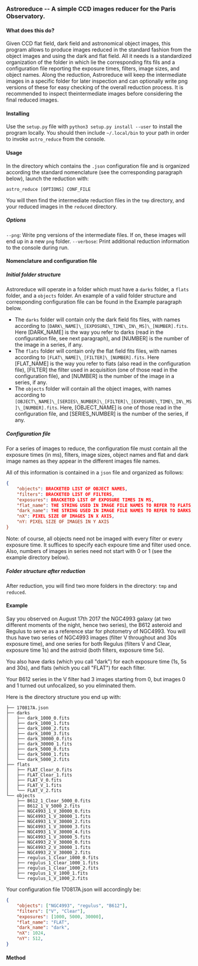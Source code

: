 ### Astroreduce -- A simple CCD images reducer for the Paris Observatory.

#### What does this do?

Given CCD flat field, dark field and astronomical object images, this program allows to produce images reduced in the standard fashion from the object images and using the dark and flat field. 
All it needs is a standardized organization of the folder in which lie the corresponding fits fils and a configuration file reporting the exposure times, filters, image sizes, and object names.
Along the reduction, Astroreduce will keep the intermediate images in a specific folder for later inspection and can optionally write png versions of these for easy checking of the overall reduction process. It is recommended to inspect theintermediate  images before considering the final reduced images.

#### Installing

Use the `setup.py` file with `python3 setup.py install --user` to install the program locally. You should then include `~/.local/bin` to your path in order to invoke `astro_reduce` from the console.

#### Usage

In the directory which contains the `.json` configuration file and is organized according the standard nomenclature (see the corresponding paragraph below), launch the reduction with:

`astro_reduce [OPTIONS] CONF_FILE`

You will then find the intermediate reduction files in the `tmp` directory, and your reduced images in the `reduced` directory.

##### Options

`--png`: Write png versions of the intermediate files. If on, these images will end up in a new `png` folder.
`--verbose`: Print additional reduction information to the console during run.

#### Nomenclature and configuration file

##### Initial folder structure

Astroreduce will operate in a folder which must have a `darks` folder, a `flats` folder, and a `objects` folder. An example of a valid folder structure and corresponding configuration file can be found in the Example paragraph below.

- The `darks` folder will contain only the dark field fits files, with names according to `[DARK\_NAME]\_[EXPOSURE\_TIME\_IN\_MS]\_[NUMBER].fits`. Here [DARK\_NAME] is the way you refer to darks (read in the configuration file, see next paragraph), and [NUMBER] is the number of the image in a series, if any.
- The `flats` folder will contain only the flat field fits files, with names according to `[FLAT\_NAME]\_[FILTER]\_[NUMBER].fits`. Here [FLAT\_NAME] is the way you refer to flats (also read in the configuration file), [FILTER] the filter used in acquisition (one of those read in the configuration file), and [NUMBER] is the number of the image in a series, if any.
- The `objects` folder will contain all the object images, with names according to `[OBJECT\_NAME]\_[SERIES\_NUMBER]\_[FILTER]\_[EXPOSURE\_TIME\_IN\_MS]\_[NUMBER].fits`. Here, [OBJECT\_NAME] is one of those read in the configuration file, and [SERIES\_NUMBER] is the number of the series, if any.

##### Configuration file

For a series of images to reduce, the configuration file must contain all the exposure times (in ms), filters, image sizes, object names and flat and dark image names as they appear in the different images file names.

All of this information is contained in a `json` file and organized as follows:

```json
{
    "objects": BRACKETED LIST OF OBJECT NAMES,
    "filters": BRACKETED LIST OF FILTERS,
    "exposures": BRACKETED LIST OF EXPOSURE TIMES IN MS,
    "flat_name": THE STRING USED IN IMAGE FILE NAMES TO REFER TO FLATS,
    "dark_name": THE STRING USED IN IMAGE FILE NAMES TO REFER TO DARKS,
    "nX": PIXEL SIZE OF IMAGES IN X AXIS,
    "nY: PIXEL SIZE OF IMAGES IN Y AXIS
}
```

Note: of course, all objects need not be imaged with every filter or every exposure time. It suffices to specify each expoure time and filter used once. Also, numbers of images in series need not start with 0 or 1 (see the example directory below).

##### Folder structure after reduction

After reduction, you will find two more folders in the directory: `tmp` and `reduced`.

#### Example

Say you observed on August 17th 2017 the NGC4993 galaxy (at two different moments of the night, hence two series), the B612 asteroid and Regulus to serve as a reference star for photometry of NGC4993. You will thus have two series of NGC4993 images (filter V throughout and 30s exposure time), and one series for both Regulus (filters V and Clear, exposure time 1s) and the astroid (both filters, exposure time 5s). 

You also have darks (which you call "dark") for each exposure time (1s, 5s and 30s), and flats (which you call "FLAT") for each filter. 

Your B612 series in the V filter had 3 images starting from 0, but images 0 and 1 turned out unfocalized, so you eliminated them. 

Here is the directory structure you end up with:

```
├── 170817A.json
├── darks
│   ├── dark_1000_0.fits
│   ├── dark_1000_1.fits
│   ├── dark_1000_2.fits
│   ├── dark_1000_3.fits
│   ├── dark_30000_0.fits
│   ├── dark_30000_1.fits
│   ├── dark_5000_0.fits
│   ├── dark_5000_1.fits
│   └── dark_5000_2.fits
├── flats
│   ├── FLAT_Clear_0.fits
│   ├── FLAT_Clear_1.fits
│   ├── FLAT_V_0.fits
│   ├── FLAT_V_1.fits
│   └── FLAT_V_2.fits
└── objects
    ├── B612_1_Clear_5000_0.fits
    ├── B612_1_V_5000_2.fits
    ├── NGC4993_1_V_30000_0.fits
    ├── NGC4993_1_V_30000_1.fits
    ├── NGC4993_1_V_30000_2.fits
    ├── NGC4993_1_V_30000_3.fits
    ├── NGC4993_1_V_30000_4.fits
    ├── NGC4993_1_V_30000_5.fits
    ├── NGC4993_2_V_30000_0.fits
    ├── NGC4993_2_V_30000_1.fits
    ├── NGC4993_2_V_30000_2.fits
    ├── regulus_1_Clear_1000_0.fits
    ├── regulus_1_Clear_1000_1.fits
    ├── regulus_1_Clear_1000_2.fits
    ├── regulus_1_V_1000_1.fits
    └── regulus_1_V_1000_2.fits
```
Your configuration file 170817A.json will accordingly be:

```json
{
    "objects": ["NGC4993", "regulus", "B612"],
    "filters": ["V", "Clear"],
    "exposures": [1000, 5000, 30000],
    "flat_name": "FLAT",
    "dark_name": "dark",
    "nX": 1024,
    "nY": 512,
}
```

#### Method
